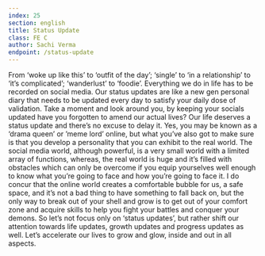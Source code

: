 ```yaml
---
index: 25
section: english
title: Status Update
class: FE C
author: Sachi Verma
endpoint: /status-update
---
```


From ‘woke up like this’ to ‘outfit of the day’; ‘single’ to ‘in a relationship’ to ‘it’s complicated’; ‘wanderlust’ to ‘foodie’. Everything we do in life has to be recorded on social media. Our status updates are like a new gen personal diary that needs to be updated every day to satisfy your daily dose of validation. Take a moment and look around you, by keeping your socials updated have you forgotten to amend our actual lives? Our life deserves a status update and there’s no excuse to delay it. Yes, you may be known as a ‘drama queen’ or ’meme lord’ online, but what you’ve also got to make sure is that you develop a personality that you can exhibit to the real world. The social media world, although powerful, is a very small world with a limited array of functions, whereas, the real world is huge and it’s filled with obstacles which can only be overcome if you equip yourselves well enough to know what you’re going to face and how you’re going to face it. I do concur that the online world creates a comfortable bubble for us, a safe space, and it’s not a bad thing to have something to fall back on, but the only way to break out of your shell and grow is to get out of your comfort zone and acquire skills to help you fight your battles and conquer your demons. So let’s not focus only on ‘status updates’, but rather shift our attention towards life updates, growth updates and progress updates as well. Let’s accelerate our lives to grow and glow, inside and out in all aspects.
